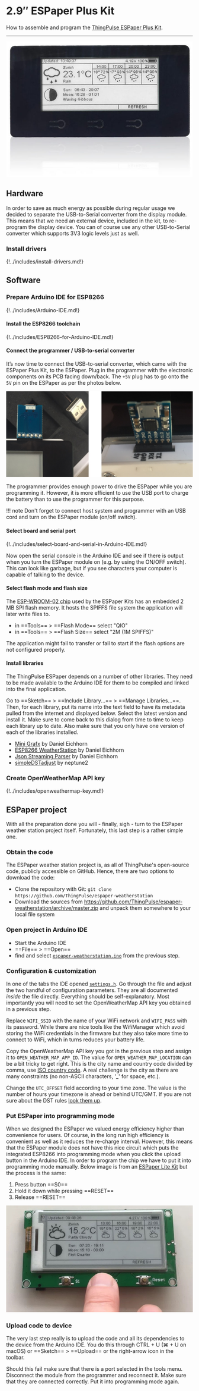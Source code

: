 # 2.9″ ESPaper Plus Kit

How to assemble and program the [ThingPulse ESPaper Plus Kit](https://thingpulse.com/product/2-9-espaper-plus-kit/).

---

![](../img/products/ThingPulse-ESPaper-plus-kit.jpg)

## Hardware

In order to save as much energy as possible during regular usage we decided to separate the USB-to-Serial converter
from the display module. This means that we need an external device, included in the kit, to re-program the display
device. You can of course use any other USB-to-Serial converter which supports 3V3 logic levels just as well.

### Install drivers
{!../includes/install-drivers.md!}

## Software

### Prepare Arduino IDE for ESP8266
{!../includes/Arduino-IDE.md!}

#### Install the ESP8266 toolchain
{!../includes/ESP8266-for-Arduino-IDE.md!}

#### Connect the programmer / USB-to-serial converter

It’s now time to connect the USB-to-serial converter, which came with the ESPaper Plus Kit, to the ESPaper. Plug in the
programmer with the electronic components on its PCB facing down/back. The `+5V` plug has to go onto the `5V` pin on
the ESPaper as per the photos below.

![](../img/guides/espaper-plus-kit/USB-to-serial-programmer.jpg)

The programmer provides enough power to drive the ESPaper while you are programming it. However, it is more efficient
 to use the USB port to charge the battery than to use the programmer for this purpose.
 
!!! note
    Don't forget to connect host system and programmer with an USB cord and turn on the ESPaper module (on/off switch).

#### Select board and serial port
{!../includes/select-board-and-serial-in-Arduino-IDE.md!}

Now open the serial console in the Arduino IDE and see if there is output when you turn the ESPaper module on (e.g.
by using the ON/OFF switch). This can look like garbage, but if you see characters your computer is capable of
talking to the device.

#### Select flash mode and flash size

The [ESP-WROOM-02 chip](https://www.espressif.com/en/products/hardware/esp-wroom-02/overview) used by the ESPaper Kits has an embedded 2 MB SPI flash memory. It hosts the SPIFFS file system the application will later write files to.

- in ==Tools== > ==Flash Mode== select "QIO"
- in ==Tools== > ==Flash Size== select "2M (1M SPIFFS)"

The application might fail to transfer or fail to start if the flash options are not configured properly.

#### Install libraries

The ThingPulse ESPaper depends on a number of other libraries. They need to be made available to the Arduino IDE for
them to be compiled and linked into the final application.

Go to ==Sketch== > ==Include Library...== > ==Manage Libraries...==. Then, for each library, put its name into the
text field to have its metadata pulled from the internet and displayed below. Select the latest version and install
it. Make sure to come back to this dialog from time to time to keep each library up to date. Also make sure that you
only have one version of each of the libraries installed.

- [Mini Grafx](https://github.com/ThingPulse/minigrafx) by Daniel Eichhorn
- [ESP8266 WeatherStation](https://github.com/ThingPulse/esp8266-weather-station) by Daniel Eichhorn
- [Json Streaming Parser](https://github.com/squix78/json-streaming-parser) by Daniel Eichhorn
- [simpleDSTadjust](https://github.com/neptune2/simpleDSTadjust) by neptune2

### Create OpenWeatherMap API key

{!../includes/openweathermap-key.md!}

## ESPaper project

With all the preparation done you will - finally, sigh - turn to the ESPaper weather station project itself.
Fortunately, this last step is a rather simple one.

### Obtain the code

The ESPaper weather station project is, as all of ThingPulse's open-source code, publicly accessible on GitHub. Hence,
there are two options to download the code:

- Clone the repository with Git: `git clone https://github.com/ThingPulse/espaper-weatherstation`
- Download the sources from https://github.com/ThingPulse/espaper-weatherstation/archive/master.zip and unpack
 them somewhere to your local file system

### Open project in Arduino IDE

- Start the Arduino IDE
- ==File== > ==Open==
- find and select [`espaper-weatherstation.ino`](https://github.com/ThingPulse/espaper-weatherstation/blob/master/espaper-weatherstation.ino)
from the previous step.

### Configuration & customization

In one of the tabs the IDE opened [`settings.h`](https://github.com/ThingPulse/espaper-weatherstation/blob/master/settings.h).
Go through the file and adjust the two handful of configuration parameters. They are all documented _inside_ the file
directly. Everything should be self-explanatory. Most importantly you will need to set the OpenWeatherMap API key you
obtained in a previous step.

Replace `WIFI_SSID` with the name of your WiFi network and `WIFI_PASS` with its password. While there are nice
tools like the WifiManager which avoid storing the WiFi credentials in the firmware but they also take more time to
connect to WiFi, which in turns reduces your battery life.

Copy the OpenWeatherMap API key you got in the previous step and assign it to `OPEN_WEATHER_MAP_APP_ID`. The value for
`OPEN_WEATHER_MAP_LOCATION` can be a bit tricky to get right. This is the city name and country code divided by comma, use [ISO country code](https://en.wikipedia.org/wiki/ISO_3166). A real challenge is the city as there are many constraints (no non-ASCII characters, '_' for space, etc.).

Change the `UTC_OFFSET` field according to your time zone. The value is the number of hours your timezone is ahead
or behind UTC/GMT. If you are not sure about the DST rules [look them up](https://en.wikipedia.org/wiki/Daylight_saving_time_by_country).

### Put ESPaper into programming mode

When we designed the ESPaper we valued energy efficiency higher than convenience for users. Of course, in the long run
high efficiency is convenient as well as it reduces the re-charge interval. However, this means that the ESPaper
module does not have this nice circuit which puts the integrated ESP8266 into programming mode when you click the
upload button in the Arduino IDE. In order to program the chip we have to put it into programming mode manually.
Below image is from an [ESPaper Lite Kit](https://thingpulse.com/product/2-9-espaper-lite-kit/) but the process is
the same:

1. Press button ==S0==
1. Hold it down while pressing ==RESET==
1. Release ==RESET==

![](../img/guides/espaper-plus-kit/put-ESPaper-into-programming-mode.jpg)

### Upload code to device

The very last step really is to upload the code and all its dependencies to the device from the Arduino IDE. You do
this through CTRL + U (⌘ + U on macOS) or ==Sketch== > ==Upload== or the right-arrow icon in the toolbar.

Should this fail make sure that there is a port selected in the tools menu. Disconnect the module from the programmer
and reconnect it. Make sure that they are connected correctly. Put it into programming mode again.
